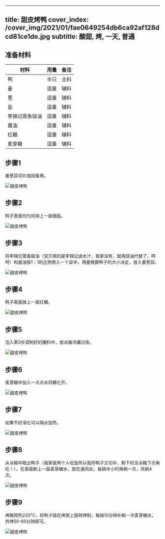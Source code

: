 
---
title: 甜皮烤鸭
cover_index: /cover_img/2021/01/fae0649254db6ca92af128dcd81ce1de.jpg
subtitle: 酸甜, 烤, 一天, 普通
---

## 准备材料

| 材料     | 用量 | 备注|
| ------- | ----- | --- |
| 鸭 | 半只| 主料 |
| 姜 | 适量| 辅料 |
| 葱 | 适量| 辅料 |
| 盐 | 适量| 辅料 |
| 李锦记蒸鱼豉油 | 适量| 辅料 |
| 酱油 | 适量| 辅料 |
| 红糖 | 适量| 辅料 |
| 麦芽糖 | 适量| 辅料 |

## 步骤1

姜葱蒜切片或段备用。

![甜皮烤鸭](https://i8.meishichina.com/attachment/recipe/201010/201010081134326.JPG?x-oss-process=style/p320) 

## 步骤2

鸭子表面均匀的抹上一层细盐。

![甜皮烤鸭](https://i8.meishichina.com/attachment/recipe/201010/201010081134452.JPG?x-oss-process=style/p320) 

## 步骤3

将李锦记蒸鱼豉油（宝贝用的是李锦记卤水汁，我家没有，就用豉油代替了，呵呵）和酱油按1：1的比例倒入一个盆中，用量根据鸭子的大小决定，放入姜葱蒜。

![甜皮烤鸭](https://i8.meishichina.com/attachment/recipe/201010/201010081134588.JPG?x-oss-process=style/p320) 

## 步骤4

鸭子表面抹上一层红糖。

![甜皮烤鸭](https://i8.meishichina.com/attachment/recipe/201010/201010081135114.JPG?x-oss-process=style/p320) 

## 步骤5

泡入第3步调制好的腌料中，放冰箱冷藏过夜。

![甜皮烤鸭](https://i8.meishichina.com/attachment/recipe/201010/201010081135303.JPG?x-oss-process=style/p320) 

## 步骤6

麦芽糖中加入一点点水将糖化开。

![甜皮烤鸭](https://i8.meishichina.com/attachment/recipe/201010/201010081135458.JPG?x-oss-process=style/p320) 

## 步骤7

如果不好溶化可以隔水加热。

![甜皮烤鸭](https://i8.meishichina.com/attachment/recipe/201010/201010081135567.JPG?x-oss-process=style/p320) 

## 步骤8

从冰箱中取出鸭子（我家就两个人吃饭所以我将鸭子又切半，剩下的冻冰箱下次再吃！），在表面刷上一层麦芽糖水，放在通风处，每隔半小时再刷一次，共刷4次。

![甜皮烤鸭](https://i8.meishichina.com/attachment/recipe/201010/201010081136090.JPG?x-oss-process=style/p320) 

## 步骤9

烤箱预热220℃，将鸭子插在烤架上旋转烤制，每隔10分钟补刷一次麦芽糖水，共烤50-60分钟即可。

![甜皮烤鸭](https://i8.meishichina.com/attachment/recipe/201010/201010081136266.JPG?x-oss-process=style/p320) 


